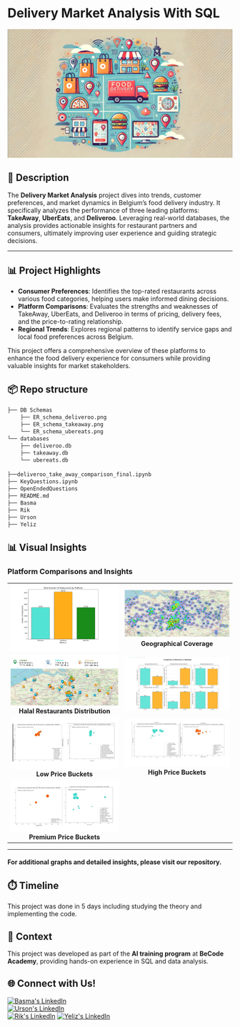 # Delivery Market Analysis With SQL
![Header Image](analysisScreens/Header_Image.png)

## 📝 Description  
The **Delivery Market Analysis** project dives into trends, customer preferences, and market dynamics in Belgium’s food delivery industry. 
It specifically analyzes the performance of three leading platforms: **TakeAway**, **UberEats**, and **Deliveroo**. Leveraging real-world databases, the analysis provides actionable insights for restaurant partners and consumers, ultimately improving user experience and guiding strategic decisions.

---

## 📊 Project Highlights  

- **Consumer Preferences**: Identifies the top-rated restaurants across various food categories, helping users make informed dining decisions.  
- **Platform Comparisons**: Evaluates the strengths and weaknesses of TakeAway, UberEats, and Deliveroo in terms of pricing, delivery fees, and the price-to-rating relationship.  
- **Regional Trends**: Explores regional patterns to identify service gaps and local food preferences across Belgium.  

This project offers a comprehensive overview of these platforms to enhance the food delivery experience for consumers while providing valuable insights for market stakeholders.

## 📦 Repo structure
```
├── DB Schemas
    ├── ER_schema_deliveroo.png
    ├── ER_schema_takeaway.png
    └── ER_schema_ubereats.png
└── databases
    ├── deliveroo.db
    ├── takeaway.db
    └── ubereats.db

├──deliveroo_take_away_comparison_final.ipynb 
├── KeyQuestions.ipynb
├── OpenEndedQuestions
├── README.md
├── Basma
├── Rik
├── Urson
├── Yeliz

```
## 📊 Visual Insights

### **Platform Comparisons and Insights**  

<table>
  <tr>
    <td align="center">
      <img src="analysisScreens/TotalNumberOfResturants.png" alt="Total Number of Restaurants" width="400">
    </td>
    <td align="center">
      <img src="analysisScreens/ResturantsDistributionThrowTheApp.jpg" alt="Geographical Coverage" width="400">
        <b>Geographical Coverage</b>
    </td>
  </tr>
  <tr>
    <td align="center">
      <img src="analysisScreens/Halal.jpg" alt="Distribution of Halal Restaurants" width="400">
        <b>Halal Restaurants Distribution</b>
    </td>
    <td align="center">
      <img src="analysisScreens/Rating_Deliveroo_TakeAway.jpg" alt="Deliveroo vs. TakeAway" width="400">
    </td>
  </tr>
  <tr>
    <td align="center">
      <img src="analysisScreens/Low%20Price%20Buckets.jpg" alt="Low Price Buckets" width="400">
        <b>Low Price Buckets</b>
    </td>
    <td align="center">
      <img src="analysisScreens/High%20price%20buckets.jpg" alt="High Price Buckets" width="400">
        <b>High Price Buckets</b>
    </td>
  </tr>
  <tr>
    <td align="center">
      <img src="analysisScreens/Premium%20Price%20Bucket.jpg" alt="Premium Price Buckets" width="400">
        <b>Premium Price Buckets</b>
    </td>
  </tr>
</table>

---

#### For additional graphs and detailed insights, please visit our repository.

## ⏱️ Timeline
This project was done in 5 days including studying the theory and implementing the code.

## 📌 Context  
This project was developed as part of the **AI training program** at **BeCode Academy**, providing hands-on experience in SQL and data analysis.


## 🌐 Connect with Us!  

[![Basma's LinkedIn](https://img.shields.io/badge/Basma-LinkedIn-%230077B5?style=for-the-badge&logo=linkedin&logoColor=white)](https://www.linkedin.com/in/basma-salem-ba45a1113)  
[![Urson's LinkedIn](https://img.shields.io/badge/Urson-LinkedIn-%230077B5?style=for-the-badge&logo=linkedin&logoColor=white)](https://www.linkedin.com/in/ursoncallens/)  
[![Rik's LinkedIn](https://img.shields.io/badge/Rik-LinkedIn-%230077B5?style=for-the-badge&logo=linkedin&logoColor=white)]()
[![Yeliz's LinkedIn](https://img.shields.io/badge/Yeliz-LinkedIn-%230077B5?style=for-the-badge&logo=linkedin&logoColor=white)]()
